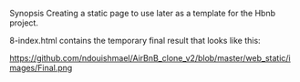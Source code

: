 Synopsis
Creating a static page to use later as a template for the Hbnb project.

8-index.html contains the temporary final result that looks like this:

https://github.com/ndouishmael/AirBnB_clone_v2/blob/master/web_static/images/Final.png
